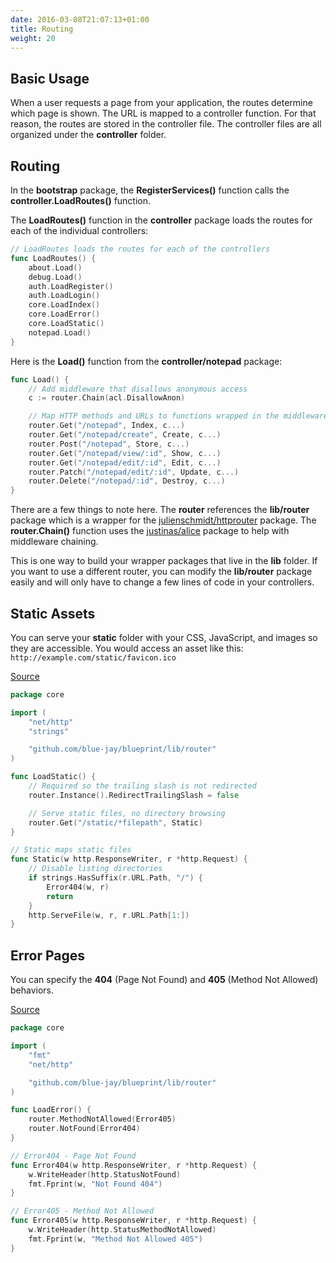 ```yaml
---
date: 2016-03-08T21:07:13+01:00
title: Routing
weight: 20
---
```


## Basic Usage

When a user requests a page from your application, the routes determine which
page is shown. The URL is mapped to a controller function. For that reason,
the routes are stored in the controller file. The controller files are all
organized under the **controller** folder.

## Routing

In the **bootstrap** package, the **RegisterServices()** function
calls the **controller.LoadRoutes()** function.

The **LoadRoutes()** function in the **controller** package loads the routes
for each of the individual controllers:

```go
// LoadRoutes loads the routes for each of the controllers
func LoadRoutes() {
	about.Load()
	debug.Load()
	auth.LoadRegister()
	auth.LoadLogin()
	core.LoadIndex()
	core.LoadError()
	core.LoadStatic()
	notepad.Load()
}
```

Here is the **Load()** function from the **controller/notepad** package:

```go
func Load() {
	// Add middleware that disallows anonymous access
	c := router.Chain(acl.DisallowAnon)

	// Map HTTP methods and URLs to functions wrapped in the middleware chain
	router.Get("/notepad", Index, c...)
	router.Get("/notepad/create", Create, c...)
	router.Post("/notepad", Store, c...)
	router.Get("/notepad/view/:id", Show, c...)
	router.Get("/notepad/edit/:id", Edit, c...)
	router.Patch("/notepad/edit/:id", Update, c...)
	router.Delete("/notepad/:id", Destroy, c...)
}
```

There are a few things to note here. The **router** references the
**lib/router** package which is a wrapper for the
[julienschmidt/httprouter](http://github.com/julienschmidt/httprouter) package.
The **router.Chain()** function uses the
[justinas/alice](http://github.com/justinas/alice) package
to help with middleware chaining.

This is one way to build your wrapper packages that live in the **lib** folder.
If you want to use a different router, you can modify the **lib/router**
package easily and will only have to change a few lines of code in your
controllers.

## Static Assets

You can serve your **static** folder with your CSS, JavaScript, and images so
they are accessible. You would access an asset like this:
`http://example.com/static/favicon.ico`

[Source](https://github.com/blue-jay/blueprint/blob/master/controller/core/static.go)
```go
package core

import (
	"net/http"
	"strings"

	"github.com/blue-jay/blueprint/lib/router"
)

func LoadStatic() {
	// Required so the trailing slash is not redirected
	router.Instance().RedirectTrailingSlash = false

	// Serve static files, no directory browsing
	router.Get("/static/*filepath", Static)
}

// Static maps static files
func Static(w http.ResponseWriter, r *http.Request) {
	// Disable listing directories
	if strings.HasSuffix(r.URL.Path, "/") {
		Error404(w, r)
		return
	}
	http.ServeFile(w, r, r.URL.Path[1:])
}
```

## Error Pages

You can specify the **404** (Page Not Found) and **405** (Method Not Allowed)
behaviors.

[Source](https://github.com/blue-jay/blueprint/blob/master/controller/core/error.go)
```go
package core

import (
	"fmt"
	"net/http"

	"github.com/blue-jay/blueprint/lib/router"
)

func LoadError() {
	router.MethodNotAllowed(Error405)
	router.NotFound(Error404)
}

// Error404 - Page Not Found
func Error404(w http.ResponseWriter, r *http.Request) {
	w.WriteHeader(http.StatusNotFound)
	fmt.Fprint(w, "Not Found 404")
}

// Error405 - Method Not Allowed
func Error405(w http.ResponseWriter, r *http.Request) {
	w.WriteHeader(http.StatusMethodNotAllowed)
	fmt.Fprint(w, "Method Not Allowed 405")
}
```